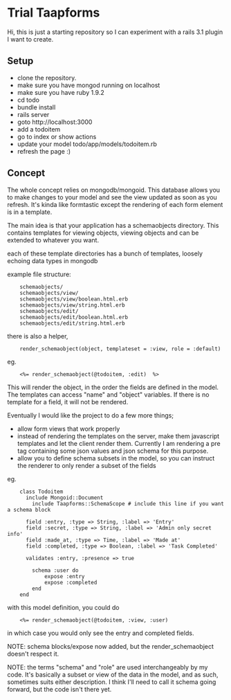 Trial Taapforms
===============

Hi, this is just a starting repository so I can experiment with a rails 3.1 plugin I want to create.

Setup
-----

* clone the repository.
* make sure you have mongod running on localhost
* make sure you have ruby 1.9.2
* cd todo
* bundle install
* rails server
* goto http://localhost:3000
* add a todoitem 
* go to index or show actions
* update your model todo/app/models/todoitem.rb
* refresh the page :) 

Concept
-------

The whole concept relies on mongodb/mongoid.  This database allows you to make changes to your model and see the view updated as soon as you refresh.  It's kinda like formtastic except the rendering of each form element is in a template.

The main idea is that your application has a schemaobjects directory.  This contains templates for viewing objects, viewing objects and can be extended to whatever you want.

each of these template directories has a bunch of templates, loosely echoing data types in mongodb

example file structure:

		schemaobjects/
		schemaobjects/view/
		schemaobjects/view/boolean.html.erb
		schemaobjects/view/string.html.erb
		schemaobjects/edit/
		schemaobjects/edit/boolean.html.erb
		schemaobjects/edit/string.html.erb

there is also a helper, 

		render_schemaobject(object, templateset = :view, role = :default) 
		
eg. 

		<%= render_schemaobject(@todoitem, :edit)  %>
		

This will render the object, in the order the fields are defined in the model.  The templates can access "name" and "object" variables.  If there is no template for a field, it will not be rendered.

Eventually I would like the project to do a few more things;

* allow form views that work properly
* instead of rendering the templates on the server, make them javascript templates and let the client render them.  Currently I am rendering a pre tag containing some json values and json schema for this purpose.
* allow you to define schema subsets in the model, so you can instruct the renderer to only render a subset of the fields

eg. 

		class Todoitem
		  include Mongoid::Document
			include Taapforms::SchemaScope # include this line if you want a schema block
			
		  field :entry, :type => String, :label => 'Entry'
		  field :secret, :type => String, :label => 'Admin only secret info'
		  field :made_at, :type => Time, :label => 'Made at'
		  field :completed, :type => Boolean, :label => 'Task Completed'

		  validates :entry, :presence => true

			schema :user do
				expose :entry
				expose :completed
			end
		end

with this model definition, you could do

		<%= render_schemaobject(@todoitem, :view, :user)

in which case you would only see the entry and completed fields.

NOTE: schema blocks/expose now added, but the render_schemaobject doesn't respect it.

NOTE: the terms "schema" and "role" are used interchangeably by my code.  It's basically a subset or view of the data in the model, and as such, sometimes suits either description.  I think I'll need to call it schema going forward, but the code isn't there yet.

